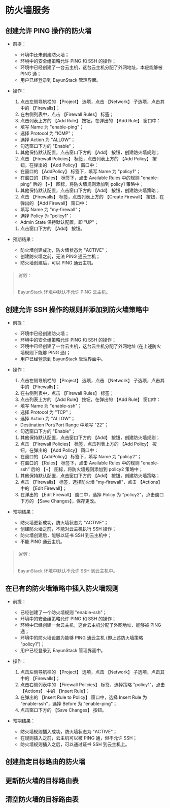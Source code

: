 # 防火墙服务

## 创建允许 PING 操作的防火墙

* 前提：

  * 环境中还未创建防火墙；
  * 环境中的安全组策略允许 PING 和 SSH 的操作；
  * 环境中已经创建了一台云主机，这台云主机分配了外网地址，本应能够被 PING 通；
  * 用户已经登录到 EayunStack 管理界面。

* 操作：

  1. 点击左侧导航栏的 【Project】 选项，点击 【Network】 子选项，点击其中的 【Firewalls】；
  1. 在右侧列表中，点击 【Firewall Rules】 标签；
  1. 点击列表上方的 【Add Rule】 按钮，在弹出的 【Add Rule】 窗口中：

    * 填写 Name 为 "enable-ping"；
    * 选择 Protocol 为 "ICMP"；
    * 选择 Action 为 "ALLOW"；
    * 勾选窗口下方的 "Enable"；

  1. 其他保持默认配置，点击窗口下方的 【Add】 按钮，创建防火墙规则；
  1. 点击 【Firewall Policies】 标签，点击列表上方的 【Add Policy】 按钮，在弹出的 【Add Policy】 窗口中：

    * 在窗口的 【AddPolicy】 标签下，填写 Name 为 "policy1"；
    * 在窗口的 【Rules】 标签下，点击 Available Rules 中的规则 "enable-ping" 后的 【+】 图标，将防火墙规则添加到 policy1 策略中；

  1. 其他保持默认配置，点击窗口下方的 【Add】 按钮，创建防火墙策略；
  1. 点击 【Firewalls】 标签，点击列表上方的 【Create Firewall】 按钮，在弹出的 【Add Firewall】 窗口中：

    * 填写 Name 为 "my-firewall"；
    * 选择 Policy 为 "policy1"；
    * Admin State 保持默认配置，即 "UP"；

  1. 点击窗口下方的 【Add】 按钮。

* 预期结果：

  * 防火墙创建成功，防火墙状态为 "ACTIVE"；
  * 创建防火墙之前，无法 PING 通云主机；
  * 防火墙创建后，可以 PING 通云主机。

> ###### 说明：
> EayunStack 环境中默认不允许 PING 云主机。

## 创建允许 SSH 操作的规则并添加到防火墙策略中

* 前提：

  * 环境中已经创建防火墙；
  * 环境中的安全组策略允许 PING 和 SSH 的操作；
  * 环境中已经创建了一台云主机，这台云主机分配了外网地址 (在上述防火墙规则下能够 PING 通)；
  * 用户已经登录到 EayunStack 管理界面中。

* 操作：

  1. 点击左侧导航栏的 【Project】 选项，点击 【Network】 子选项，点击其中的 【Firewalls】；
  1. 在右侧列表中，点击 【Firewall Rules】 标签；
  1. 点击列表上方的 【Add Rule】 按钮，在弹出的 【Add Rule】 窗口中：

    * 填写 Name 为 "enable-ssh"；
    * 选择 Protocol 为 "TCP"；
    * 选择 Action 为 "ALLOW"；
    * Destination Port/Port Range 中填写 "22"；
    * 勾选窗口下方的 "Enable"；

  1. 其他保持默认配置，点击窗口下方的 【Add】 按钮，创建防火墙规则；
  1. 点击 【Firewall Policies】 标签，点击列表上方的 【Add Policy】 按钮，在弹出的 【Add Policy】 窗口中：

    * 在窗口的 【AddPolicy】 标签下，填写 Name 为 "policy2"；
    * 在窗口的 【Rules】 标签下，点击 Available Rules 中的规则 "enable-ssh" 后的 【+】 图标，将防火墙规则添加到 policy2 策略中；

  1. 其他保持默认配置，点击窗口下方的 【Add】 按钮，创建防火墙策略；
  1. 点击 【Firewalls】 标签，选择防火墙 "my-firewall"，点击 【Actions】 中的 【Edit Firewall】；
  1. 在弹出的 【Edit Firewall】 窗口中，选择 Policy 为 "policy2"，点击窗口下方的 【Save Changes】，保存更改。

* 预期结果：

  * 防火墙更新成功，防火墙状态为 "ACTIVE"；
  * 创建防火墙之前，不能对云主机执行 SSH 操作；
  * 防火墙创建后，能够以证书 SSH 到云主机中；
  * 不能 PING 通云主机。

> ###### 说明：
> EayunStack 环境中默认不允许 SSH 到云主机中。

## 在已有的防火墙策略中插入防火墙规则

* 前提：

  * 已经创建了一个防火墙规则 "enable-ssh"；
  * 环境中的安全组策略允许 PING 和 SSH 的操作；
  * 环境中已经创建一台云主机，这台云主机分配了外网地址，能够被 PING 通；
  * 环境中的防火墙设置为能够 PING 通云主机 (即上述防火墙策略 "policy1")；
  * 用户已经登录到 EayunStack 管理界面中。

* 操作：

  1. 点击左侧导航栏的 【Project】 选项，点击 【Network】 子选项，点击其中的 【Firewalls】；
  1. 点击右侧列表中的 【Firewall Policies】 标签，选择策略 "policy1"，点击 【Actions】 中的 【Insert Rule】；
  1. 在弹出的 【Insert Rule to Policy】 窗口中，选择 Insert Rule 为 "enable-ssh"，选择 Before 为 "enable-ping"；
  1. 点击窗口下方的 【Save Changes】 按钮。

* 预期结果：

  * 防火墙规则插入成功，防火墙状态为 "ACTIVE"；
  * 在规则插入之前，云主机可以被 PING 通，但不允许 SSH；
  * 防火墙规则插入之后，可以通过证书 SSH 到云主机上。

## 创建指定目标路由的防火墙

## 更新防火墙的目标路由表

## 清空防火墙的目标路由表
